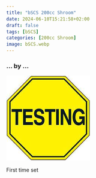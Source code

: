 ```yaml
---
title: "bSCS 200cc Shroom"
date: 2024-06-10T15:21:58+02:00
draft: false
tags: [bSCS]
categories: [200cc Shroom]
image: bSCS.webp
---
```

### ... by ...
![Nothing there](testing.jpg)

First time set